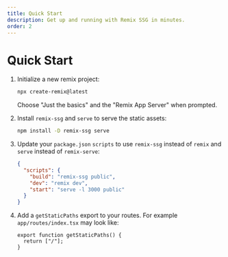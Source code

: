 ```yaml
---
title: Quick Start
description: Get up and running with Remix SSG in minutes.
order: 2
---
```


# Quick Start

1. Initialize a new remix project:

   ```bash
   npx create-remix@latest
   ```

   Choose "Just the basics" and the "Remix App Server" when prompted.

1. Install `remix-ssg` and `serve` to serve the static assets:

   ```bash
   npm install -D remix-ssg serve
   ```

1. Update your `package.json` `scripts` to use `remix-ssg` instead of `remix` and `serve` instead of `remix-serve`:

   ```json
   {
     "scripts": {
       "build": "remix-ssg public",
       "dev": "remix dev",
       "start": "serve -l 3000 public"
     }
   }
   ```

1. Add a `getStaticPaths` export to your routes. For example `app/routes/index.tsx` may look like:

   ```tsx
   export function getStaticPaths() {
     return ["/"];
   }
   ```

